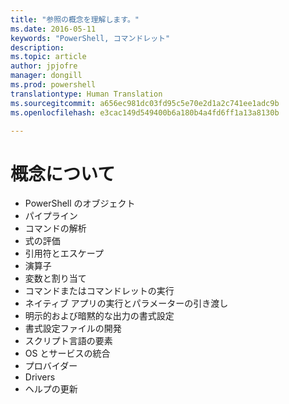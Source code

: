 ```yaml
---
title: "参照の概念を理解します。"
ms.date: 2016-05-11
keywords: "PowerShell, コマンドレット"
description: 
ms.topic: article
author: jpjofre
manager: dongill
ms.prod: powershell
translationtype: Human Translation
ms.sourcegitcommit: a656ec981dc03fd95c5e70e2d1a2c741ee1adc9b
ms.openlocfilehash: e3cac149d549400b6a180b4a4fd6ff1a13a8130b

---
```


# 概念について

*  PowerShell のオブジェクト  
*  パイプライン
*  コマンドの解析
*  式の評価
*  引用符とエスケープ
*  演算子
*  変数と割り当て
*  コマンドまたはコマンドレットの実行
*  ネイティブ アプリの実行とパラメーターの引き渡し
*  明示的および暗黙的な出力の書式設定
*  書式設定ファイルの開発
*  スクリプト言語の要素
*  OS とサービスの統合
*  プロバイダー
*  Drivers
*  ヘルプの更新 




<!--HONumber=Oct16_HO1-->


